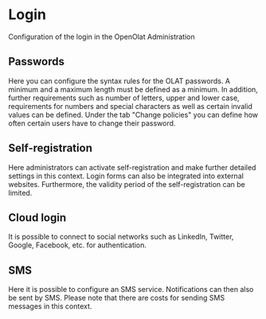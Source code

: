 # Login

Configuration of the login in the OpenOlat Administration

## Passwords

Here you can configure the syntax rules for the OLAT passwords. A minimum and
a maximum length must be defined as a minimum. In addition, further
requirements such as number of letters, upper and lower case, requirements for
numbers and special characters as well as certain invalid values can be
defined. Under the tab "Change policies" you can define how often certain
users have to change their password.

## Self-registration

Here administrators can activate self-registration and make further detailed
settings in this context. Login forms can also be integrated into external
websites. Furthermore, the validity period of the self-registration can be
limited.

## Cloud login  

It is possible to connect to social networks such as LinkedIn, Twitter,
Google, Facebook, etc. for authentication.

## SMS

Here it is possible to configure an SMS service. Notifications can then also
be sent by SMS. Please note that there are costs for sending SMS messages in
this context.

